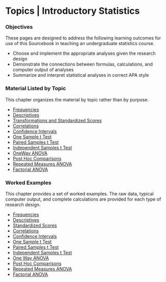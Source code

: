 # Topics | Introductory Statistics

### Objectives

These pages are designed to address the following learning outcomes for use of this Sourcebook in teaching an undergraduate statistics course.

- Choose and implement the appropriate analyses given the research design
- Demonstrate the connections between formulas, calculations, and computer output of analyses
- Summarize and interpret statistical analyses in correct APA style

### Material Listed by Topic

This chapter organizes the material by topic rather than by purpose.

- [Frequencies](./topic-listing/frequencies.md)
- [Descriptives](./topic-listing/descriptives.md)
- [Transformations and Standardized Scores](./topic-listing/standardized.md)
- [Correlations](./topic-listing/correlations.md)
- [Confidence Intervals](./topic-listing/intervals.md)
- [One Sample t Test](./topic-listing/onesample.md)
- [Paired Samples t Test](./topic-listing/paired.md)
- [Independent Samples t Test](./topic-listing/independent.md)
- [OneWay ANOVA](./topic-listing/oneway.md)
- [Post Hoc Comparisons](./topic-listing/posthocs.md)
- [Repeated Measures ANOVA](./topic-listing/repeated.md)
- [Factorial ANOVA](./topic-listing/factorial.md)

### Worked Examples

This chapter provides a set of worked examples. The raw data, typical computer output, and complete calculations are provided for each type of research design.

- [Frequencies](./worked-examples/frequencies.md)
- [Descriptives](./worked-examples/descriptives.md)
- [Standardized Scores](./worked-examples/standardized.md)
- [Correlations](./worked-examples/correlations.md)
- [Confidence Intervals](./worked-examples/intervals.md)
- [One Sample t Test](./worked-examples/onesample.md)
- [Paired Samples t Test](./worked-examples/paired.md)
- [Independent Samples t Test](./worked-examples/independent.md)
- [One Way ANOVA](./worked-examples/oneway.md)
- [Post Hoc Comparisons](./worked-examples/posthocs.md)
- [Repeated Measures ANOVA](./worked-examples/repeated.md)
- [Factorial ANOVA](./worked-examples/factorial.md)
